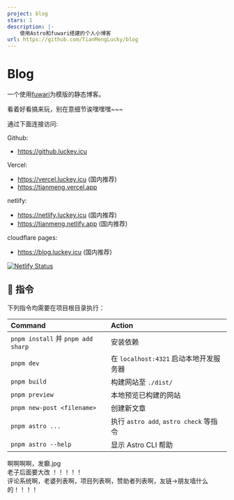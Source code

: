 ```yaml
---
project: blog
stars: 1
description: |-
    使用Astro和fuwari搭建的个人小博客
url: https://github.com/TianMengLucky/blog
---
```


# Blog

一个使用[fuwari](https://github.com/saicaca/fuwari)为模版的静态博客。

看着好看搞来玩，别在意细节诶嘿嘿嘿~~~

通过下面连接访问:

Github:
- https://github.luckey.icu

Vercel:
- https://vercel.luckey.icu (国内推荐)
- https://tianmeng.vercel.app

netlify:
- https://netlify.luckey.icu (国内推荐)
- https://tianmeng.netlify.app (国内推荐)

cloudflare pages:
- https://blog.luckey.icu (国内推荐)

[![Netlify Status](https://api.netlify.com/api/v1/badges/8c530af2-0306-4acc-bc7f-fcc7b35bef68/deploy-status)](https://app.netlify.com/sites/tianmeng/deploys)
## 🧞 指令

下列指令均需要在项目根目录执行：

| Command                           | Action                            |
|:----------------------------------|:----------------------------------|
| `pnpm install` 并 `pnpm add sharp` | 安装依赖                              |
| `pnpm dev`                        | 在 `localhost:4321` 启动本地开发服务器      |
| `pnpm build`                      | 构建网站至 `./dist/`                   |
| `pnpm preview`                    | 本地预览已构建的网站                        |
| `pnpm new-post <filename>`        | 创建新文章                             |
| `pnpm astro ...`                  | 执行 `astro add`, `astro check` 等指令 |
| `pnpm astro --help`               | 显示 Astro CLI 帮助                   |

啊啊啊啊，发癫.jpg  
老子后面要大改 ！！！！！   
评论系统啊，老婆列表啊，项目列表啊，赞助者列表啊，友链->朋友墙什么的！！！！
